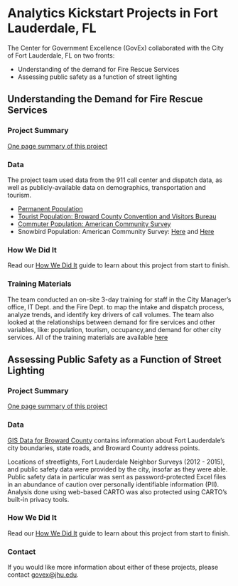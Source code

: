# Analytics Kickstart Projects in Fort Lauderdale, FL

The Center for Government Excellence (GovEx) collaborated with the City of Fort Lauderdale, FL on two fronts:
* Understanding of the demand for Fire Rescue Services
* Assessing public safety as a function of street lighting

## Understanding the Demand for Fire Rescue Services 

### Project Summary
[One page summary of this project](https://github.com/govex/Fort_Lauderdale/blob/master/FTL_One_Pager_Fire_FINAL.pdf)

### Data
The project team used data from the 911 call center and dispatch data, as well as publicly-available data on demographics, transportation and tourism. 
* [Permanent Population](www.bebr.ufl.edu/population/data)
* [Tourist Population: Broward County Convention and Visitors Bureau](http://sunny.org/vital-stats/)
* [Commuter Population: American Community Survey](http://onthemap.ces.census.gov/)
* Snowbird Population: American Community Survey: [Here](http://factfinder.census.gov/bkmk/table/1.0/en/ACS/15_1YR/S1101/1600000US1224000) and [Here](http://factfinder.census.gov/bkmk/table/1.0/en/ACS/15_1YR/B25004/1600000US1224000)

### How We Did It
Read our [How We Did It](https://docs.google.com/document/d/18lVYPaC9WvC0BVh2I9HAG6ms6glkWSR7TlYbrkBqxd4/edit?usp=sharing) guide to learn about this project from start to finish.

### Training Materials
The team conducted an on-site 3-day training for staff in the City Manager’s office, IT Dept. and the Fire Dept. to map the intake and dispatch process, analyze trends, and identify key drivers of call volumes. The team also looked at the relationships between demand for fire services and other variables, like: population, tourism, occupancy,and demand for other city services. All of the training materials are available [here](https://docs.google.com/presentation/d/1IfwyClQRiI6h2iRpG61binkWdw03AGsrcsarV0HP3IM/edit?usp=sharing)

## Assessing Public Safety as a Function of Street Lighting

### Project Summary
[One page summary of this project](https://github.com/govex/Fort_Lauderdale/blob/master/FTL_One_Pager_Lights_FINAL.pdf)

### Data
[GIS Data for Broward County](http://gis.broward.org/GISData.htm) contains information about Fort Lauderdale’s city boundaries, state roads, and Broward County address points.

Locations of streetlights, Fort Lauderdale Neighbor Surveys (2012 - 2015), and public safety data were provided by the city, insofar as they were able. Public safety data in particular was sent as password-protected Excel files in an abundance of caution over personally identifiable information (PII). Analysis done using web-based CARTO was also protected using CARTO’s built-in privacy tools. 

### How We Did It
Read our [How We Did It](https://docs.google.com/document/d/1IChajuJ14C9DXaPCp7wR7JKZakl9OTJmufwj404X4mQ/edit?usp=sharing) guide to learn about this project from start to finish.

### Contact
If you would like more information about either of these projects, please contact govex@jhu.edu.
